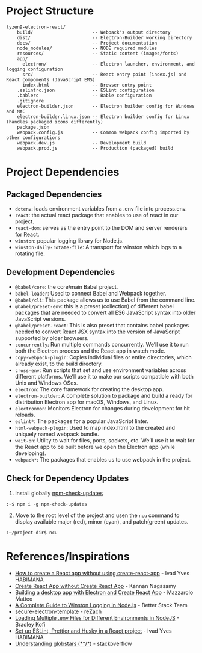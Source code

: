 # Project Structure
```
tyzen9-electron-react/
    build/                      -- Webpack's output directory
    dist/                       -- Electron-Builder working directory
    docs/                       -- Project documentation
    node_modules/               -- NODE required modules
    resources/                  -- Static content (images/fonts)
    app/                    
      electron/                 -- Electron launcher, environment, and logging configuration
      src/                      -- React entry point [index.js] and React compoments (JavaScript EMS)
      index.html                -- Browser entry point
    .eslintrc.json              -- ESLint configuration
    .bablerc                    -- Bable configuration
    .gitignore
    electron-builder.json       -- Electron builder config for Windows and MAC
    electron-builder.linux.json -- Electron builder config for Linux (handles packaged icons differently)
    package.json
    webpack.config.js           -- Common Webpack config imported by other configurations
    webpack.dev.js              -- Development build
    webpack.prod.js             -- Production (packaged) build

```

# Project Dependencies
## Packaged Dependencies
- `dotenv`:  loads environment variables from a .env file into process.env.
- `react`: the actual react package that enables to use of react in our project.
- `react-dom`: serves as the entry point to the DOM and server renderers for React. 
- `winston`: popular logging library for Node.js.
- `winston-daily-rotate-file`: A transport for winston which logs to a rotating file.

## Development Dependencies
- `@babel/core`: the core/main Babel project.
- `babel-loader`: Used to connect Babel and Webpack together.
- `@babel/cli`: This package allows us to use Babel from the command line.
- `@babel/preset-env`: this is a preset (collection) of different babel packages that are needed to convert all ES6 JavaScript syntax into older JavaScript versions. 
- `@babel/preset-react`: This is also preset that contains babel packages needed to convert React JSX syntax into the version of JavaScript supported by older browsers.
- `concurrently`: Run multiple commands concurrently. We’ll use it to run both the Electron process and the React app in watch mode.
- `copy-webpack-plugin`: Copies individual files or entire directories, which already exist, to the build directory.
- `cross-env`: Run scripts that set and use environment variables across different platforms. We’ll use it to make our scripts compatible with both Unix and Windows OSes.
- `electron`: The core framework for creating the desktop app.
- `electron-builder`: A complete solution to package and build a ready for distribution Electron app for macOS, Windows, and Linux.
- `electronmon`: Monitors Electron for changes during development for hit reloads.
- `eslint*`: The packages for a popular JavaScript linter.
- `html-webpack-plugin`: Used to map index.html to the created and uniquely named webpack bundle.
- `wait-on`: Utility to wait for files, ports, sockets, etc. We’ll use it to wait for the React app to be built before we open the Electron app (while developing).
- `webpack*`: The packages that enables us to use webpack in the project.

## Check for Dependency Updates
1. Install globally [npm-check-updates](https://bit.ly/416uKTB)
```
:~$ npm i -g npm-check-updates
```
2. Move to the root level of the project and usen the `ncu` command to display available major (red), minor (cyan), and patch(green) updates.
```
:~/project-dir$ ncu
```

# References/Inspirations
- [How to create a React app without using create-react-app](https://bit.ly/3I1LAKV) - Ivad Yves HABIMANA
- [Create React App without Create React App](https://bit.ly/3Eb2e9N) - Kannan Nagasamy
- [Building a desktop app with Electron and Create React App](https://bit.ly/3YkAyY1) - Mazzarolo Matteo
- [A Complete Guide to Winston Logging in Node.js](https://bit.ly/414hijj) - Better Stack Team
- [secure-electron-template](https://bit.ly/3YV94s4) - reZach
- [Loading Multiple .env Files for Different Environments in NodeJS](https://bit.ly/3IyynKN) - Bradley Kofi
- [Set up ESLint, Prettier and Husky in a React project](https://bit.ly/3lF2qHO) - Ivad Yves HABIMANA
- [Understanding globstars (**/*)](https://bit.ly/3ICrB6N) - stackoverflow

